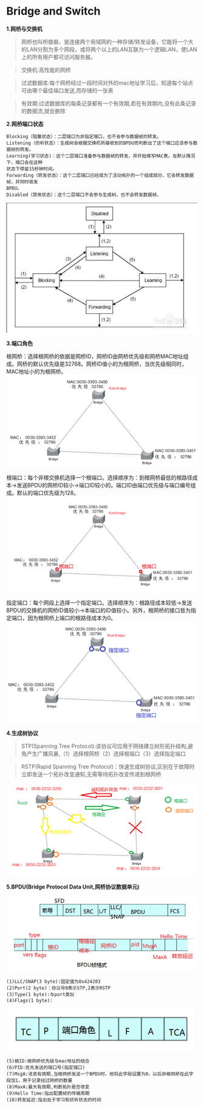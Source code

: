 # Bridge and Switch

**1.网桥与交换机**
 	
>网桥也叫桥接器，是连接两个局域网的一种存储/转发设备，它能将一个大的LAN分割为多个网段，或将两个以上的LAN互联为一个逻辑LAN，使LAN上的所有用户都可访问服务器。

>交换机:高性能的网桥

>过滤数据库:每个网桥经过一段时间对外的mac地址学习后，知道每个站点可由哪个最佳端口发送,而存储的一张表

>有效期:过滤数据库的每条记录都有一个有效期,若在有效期内,没有此条记录的数据流,就会删除

**2.网桥端口状态**

```
Blocking（阻塞状态）：二层端口为非指定端口，也不会参与数据帧的转发。
Listening（侦听状态）：生成树会根据交换机所接收到的BPDU而判断出了这个端口应该参与数据帧的转发。
Learning(学习状态)：这个二层端口准备参与数据帧的转发，并开始填写MAC表。在默认情况下，端口会在这种
状态下停留15秒钟时间。
Forwarding（转发状态）：这个二层端口已经成为了活动拓扑的一个组成部分，它会转发数据帧，并同时收发
BPDU。
Disabled（禁用状态）：这个二层端口不会参与生成树，也不会转发数据帧。
```
![](../images/18.png)


**3.端口角色**

根网桥：选择根网桥的依据是网桥ID，网桥ID由网桥优先级和网桥MAC地址组成。网桥的默认优先级是32768。网桥ID值小的为根网桥，当优先级相同时，MAC地址小的为根网桥。
![](../images/19.png)


根端口：每个非根交换机选择一个根端口。选择顺序为：到根网桥最低的根路径成本→发送BPDU的网桥ID较小→端口ID较小的。端口ID由端口优先级与端口编号组成。默认的端口优先级为128。
![](../images/20.png)


指定端口：每个网段上选择一个指定端口。选择顺序为：根路径成本较低→发送BPDU的交换机的网桥ID值较小→本端口的ID值较小。另外，根网桥的接口皆为指定端口，因为根网桥上端口的根路径成本为0。
![](../images/21.png)


**4.生成树协议**

>STP(Spanning Tree Protocol):该协议可应用于网络建立树形拓扑结构,避免产生广播风暴,（1）选择根网桥（2）选择根端口（3）选择指定端口

>RSTP(Rapid Spanning Tree Protocol)：快速生成树协议,区别在于故障时立即发送一个拓扑改变通知,无需等待拓扑改变传递到根网桥

![](../images/22.png)

**5.BPDU(Bridge Protocol Data Unit,网桥协议数据单元)**

![](../images/23.png)

```
(1)LLC/SNAP(3 byte):固定值为0x424203
(2)Port(2 byte)：协议号0表示STP,2表示RSTP
(3)Type(1 byte):与port类似
(4)Flags(1 byte):
```

![](../images/24.png)

```
(5)根ID:根网桥优先级与mac地址的结合
(6)PID:优先发送的端口号(指定端口)
(7)MsgA:消息有效期,当根网桥发送一个BPDU时，他将此字段设置为0，以后非根网桥在此字段加1，用于记录经过网桥的数量
(8)MaxA:最大有效期,判断拓扑是否改变
(9)Hello Time:指出配置帧的传输周期
(10)转发延迟:指出处于学习和侦听状态的时间 
```
